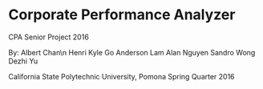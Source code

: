 # Corporate Performance Analyzer
CPA Senior Project 2016

By:
Albert Chan\n
Henri Kyle Go
Anderson Lam
Alan Nguyen
Sandro Wong
Dezhi Yu

California State Polytechnic University, Pomona
Spring Quarter 2016

